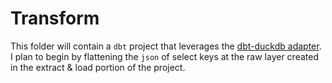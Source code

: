 # Transform

This folder will contain a `dbt` project that leverages the [dbt-duckdb adapter](https://docs.getdbt.com/docs/core/connect-data-platform/duckdb-setup). I plan to begin by flattening the `json` of select keys at the raw layer created in the extract & load portion of the project.
